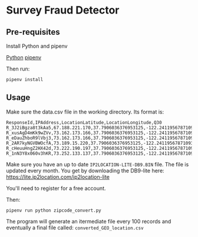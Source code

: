 # Survey Fraud Detector


## Pre-requisites

Install Python and pipenv

[Python](https://www.python.org/)
[pipenv](https://pipenv.pypa.io/en/latest/)

Then run:

```
pipenv install
```

## Usage

Make sure the data.csv file in the working directory. 
Its format is:

```
ResponseId,IPAddress,LocationLatitude,LocationLongitude,Q30
R_3J2iBgza8t3kAa5,67.188.221.170,37.7906036376953125,-122.2411956787109375,94606
R_xusAgD4mKk9wZVv,73.162.173.166,37.7906036376953125,-122.2411956787109375,94606
R_eDauZhboR9lVbj3,73.162.173.166,37.7906036376953125,-122.2411956787109375,94606
R_2AR7kyNGVBWOcfA,73.189.15.220,37.7906036376953125,-122.2411956787109375,94606
R_cHeuuHngZ2HX42d,73.222.190.197,37.7906036376953125,-122.2411956787109375,94606
R_1nN3Y8x060v3hKR,73.252.133.137,37.7906036376953125,-122.2411956787109375,94606
```

Make sure you have an up to date `IP2LOCATION-LITE-DB9.BIN` file. The file
is updated every month. You get by downloading the DB9-lite here:
https://lite.ip2location.com/ip2location-lite

You'll need to register for a free account.

Then:

```
pipenv run python zipcode_convert.py 
```

The program will generate an itermediate file every 100 records and eventually
a final file called: `converted_GEO_location.csv`
